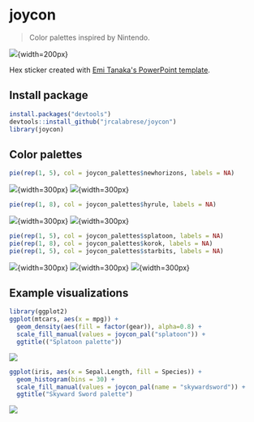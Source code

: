 # joycon

> Color palettes inspired by Nintendo.

![](example_images/joycon_hexsticker.png){width=200px}

Hex sticker created with [Emi Tanaka's PowerPoint template](https://emitanaka.org/posts/hexsticker/). 

## Install package

``` r
install.packages("devtools")
devtools::install_github("jrcalabrese/joycon")
library(joycon)
```

## Color palettes

``` r
pie(rep(1, 5), col = joycon_palettes$newhorizons, labels = NA)
```

![](example_images/newhorizons_actual.png){width=300px} ![](example_images/newhorizons.png){width=300px}


``` r
pie(rep(1, 8), col = joycon_palettes$hyrule, labels = NA)
```

![](example_images/hyrule_actual.png){width=300px} ![](example_images/hyrule.png){width=300px} 


``` r
pie(rep(1, 5), col = joycon_palettes$splatoon, labels = NA)
pie(rep(1, 8), col = joycon_palettes$korok, labels = NA)
pie(rep(1, 5), col = joycon_palettes$starbits, labels = NA)
```

![](example_images/splatoon.png){width=300px} ![](example_images/korok.png){width=300px} ![](example_images/starbits.png){width=300px} 

## Example visualizations

``` r
library(ggplot2)
ggplot(mtcars, aes(x = mpg)) +
  geom_density(aes(fill = factor(gear)), alpha=0.8) +
  scale_fill_manual(values = joycon_pal("splatoon")) +
  ggtitle(("Splatoon palette"))
```

![](example_images/splatoon_viz.png)

``` r 
ggplot(iris, aes(x = Sepal.Length, fill = Species)) + 
  geom_histogram(bins = 30) +
  scale_fill_manual(values = joycon_pal(name = "skywardsword")) +
  ggtitle("Skyward Sword palette")
```

![](example_images/skywardsword_viz.png)
